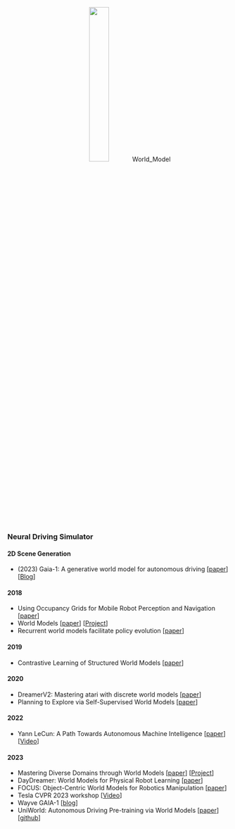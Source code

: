 <p align="center">
<img src="/docs/world_model.png" width="30%"/>World_Model
</p>

### Neural Driving Simulator
#### 2D Scene Generation
+ (2023) Gaia-1: A generative world model for autonomous driving [[paper](https://arxiv.org/abs/2309.17080)][[Blog](https://wayve.ai/thinking/scaling-gaia-1/)]

#### 2018
+ Using Occupancy Grids for Mobile Robot Perception and Navigation [[paper](http://www.sci.brooklyn.cuny.edu/~parsons/courses/3415-fall-2011/papers/elfes.pdf)]
+ World Models [[paper](https://arxiv.org/abs/1803.10122)] [[Project](https://worldmodels.github.io/)]
+ Recurrent world models facilitate policy evolution [[paper](https://proceedings.neurips.cc/paper/2018/hash/2de5d16682c3c35007e4e92982f1a2ba-Abstract.html)]

#### 2019
+ Contrastive Learning of Structured World Models [[paper](https://arxiv.org/abs/1911.12247)]

#### 2020
+ DreamerV2: Mastering atari with discrete world models [[paper](https://arxiv.org/pdf/2010.02193.pdf)]
+ Planning to Explore via Self-Supervised World Models [[paper](http://proceedings.mlr.press/v119/sekar20a/sekar20a.pdf)]

#### 2022
+ Yann LeCun: A Path Towards Autonomous Machine Intelligence [[paper](https://openreview.net/pdf?id=BZ5a1r-kVsf)] [[Video](https://www.youtube.com/watch?v=OKkEdTchsiE)]

#### 2023
+ Mastering Diverse Domains through World Models [[paper](https://arxiv.org/abs/2301.04104)] [[Project](https://danijar.com/project/dreamerv3/)]
+ DayDreamer: World Models for Physical Robot Learning [[paper](https://proceedings.mlr.press/v205/wu23c.html)]
+ FOCUS: Object-Centric World Models for Robotics Manipulation [[paper](https://arxiv.org/pdf/2307.02427.pdf)]
+ Tesla CVPR 2023 workshop [[Video](https://www.youtube.com/watch?v=6x-Xb_uT7ts)]
+ Wayve GAIA-1 [[blog](https://wayve.ai/thinking/introducing-gaia1/)]
+ UniWorld: Autonomous Driving Pre-training via World Models [[paper](https://arxiv.org/abs/2308.07234)][[github](https://github.com/chaytonmin/UniWorld)]

